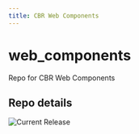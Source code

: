 ```yaml
---
title: CBR Web Components
---
```


# web_components
Repo for CBR Web Components


## Repo details

![Current Release](https://img.shields.io/badge/release-v0.12.63-blue)


